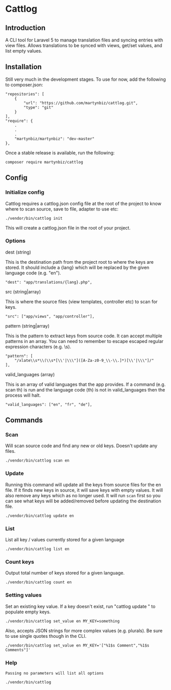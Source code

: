 # Cattlog #

## Introduction ##

A CLI tool for Laravel 5 to manage translation files and syncing entries with view files. Allows translations to be synced with views, get/set values, and list empty values.

## Installation ##

Still very much in the development stages. To use for now, add the following to composer.json:

    "repositories": [
        {
            "url": "https://github.com/martynbiz/cattlog.git",
            "type": "git"
        }
    ],
    "require": {
        .
        .
        .
        "martynbiz/martynbiz": "dev-master"
    },

Once a stable release is available, run the following:

    composer require martynbiz/cattlog

## Config ##

### Initialize config ###

Cattlog requires a cattlog.json config file at the root of the project to know where to scan source, save to file, adapter to use etc:

    ./vendor/bin/cattlog init

This will create a cattlog.json file in the root of your project.

### Options ###

dest (string)

This is the destination path from the project root to where the keys are stored. It should include a {lang} which will be replaced by the given language code (e.g. "en").

    "dest": "app/translations/{lang}.php",

src (string|array)

This is where the source files (view templates, controller etc) to scan for keys.

    "src": ["app/views", "app/controller"],

pattern (string|array)

This is the pattern to extract keys from source code. It can accept multiple patterns in an array. You can need to remember to escape escaped regular expression characters (e.g. \\s).

    "pattern": [
        "/xlate\\s*\\(\\s*[\\'|\\\"]([A-Za-z0-9_\\-\\.]*)[\\'|\\\"]/"
    ],

valid_languages (array)

This is an array of valid languages that the app provides. If a command (e.g. scan th) is run and the language code (th) is not in valid_languages then the process will halt.

    "valid_languages": ["en", "fr", "de"],

## Commands ##

### Scan ###

Will scan source code and find any new or old keys. Doesn't update any files.

    ./vendor/bin/cattlog scan en

### Update ###

Running this command will update all the keys from source files for the en file. If it finds new keys in source, it will save keys with empty values. It will also remove any keys which as no longer used. It will run `scan` first so you can see what keys will be added/removed before updating the destination file.

    ./vendor/bin/cattlog update en

### List ###

List all key / values currently stored for a given language

    ./vendor/bin/cattlog list en

### Count keys ###

Output total number of keys stored for a given language.

    ./vendor/bin/cattlog count en

### Setting values ###

Set an existing key value. If a key doesn't exist, run "cattlog update <lang>" to populate empty keys.

    ./vendor/bin/cattlog set_value en MY_KEY=something

Also, accepts JSON strings for more complex values (e.g. plurals). Be sure to use single quotes though in the CLI.

    ./vendor/bin/cattlog set_value en MY_KEY='["%1$s Comment","%1$s Comments"]'

### Help ###

    Passing no parameters will list all options

    ./vendor/bin/cattlog
